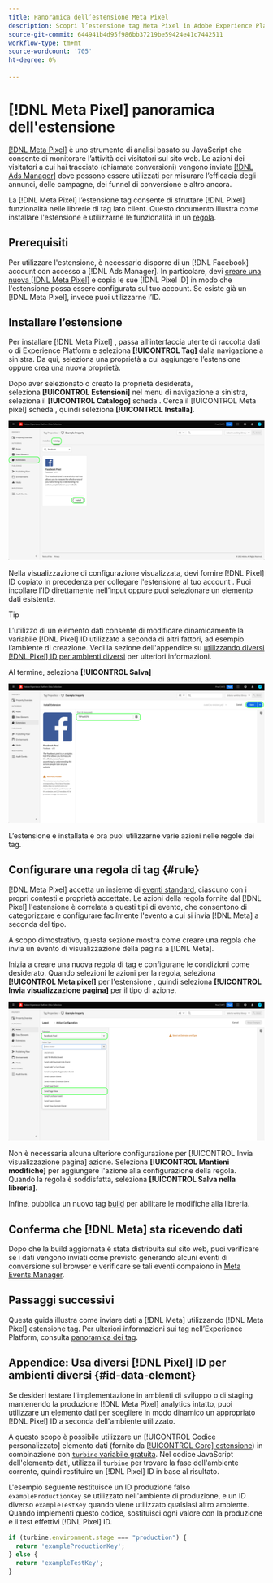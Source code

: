 ```yaml
---
title: Panoramica dell’estensione Meta Pixel
description: Scopri l’estensione tag Meta Pixel in Adobe Experience Platform.
source-git-commit: 644941b4d95f986bb37219be59424e41c7442511
workflow-type: tm+mt
source-wordcount: '705'
ht-degree: 0%

---
```


# [!DNL Meta Pixel] panoramica dell&#39;estensione

[[!DNL Meta Pixel]](https://developers.facebook.com/docs/meta-pixel/) è uno strumento di analisi basato su JavaScript che consente di monitorare l’attività dei visitatori sul sito web. Le azioni dei visitatori a cui hai tracciato (chiamate conversioni) vengono inviate [[!DNL Ads Manager]](https://www.facebook.com/business/tools/ads-manager) dove possono essere utilizzati per misurare l’efficacia degli annunci, delle campagne, dei funnel di conversione e altro ancora.

La [!DNL Meta Pixel] l’estensione tag consente di sfruttare [!DNL Pixel] funzionalità nelle librerie di tag lato client. Questo documento illustra come installare l&#39;estensione e utilizzarne le funzionalità in un [regola](../../../ui/managing-resources/rules.md).

<!-- (To include when Conversions API extension doc is published)
>[!NOTE]
>
>If you are trying to send server-side events to [!DNL Meta] rather than from the client side, use the [[!DNL Meta Conversions API] extension](../../server/meta/overview.md) instead.
-->

## Prerequisiti

Per utilizzare l&#39;estensione, è necessario disporre di un [!DNL Facebook] account con accesso a [!DNL Ads Manager]. In particolare, devi [creare una nuova [!DNL Meta Pixel]](https://www.facebook.com/business/help/952192354843755) e copia le sue [!DNL Pixel ID] in modo che l&#39;estensione possa essere configurata sul tuo account. Se esiste già un [!DNL Meta Pixel], invece puoi utilizzarne l’ID.

## Installare l’estensione

Per installare [!DNL Meta Pixel] , passa all’interfaccia utente di raccolta dati o di Experience Platform e seleziona **[!UICONTROL Tag]** dalla navigazione a sinistra. Da qui, seleziona una proprietà a cui aggiungere l’estensione oppure crea una nuova proprietà.

Dopo aver selezionato o creato la proprietà desiderata, seleziona **[!UICONTROL Estensioni]** nel menu di navigazione a sinistra, seleziona il **[!UICONTROL Catalogo]** scheda . Cerca il [!UICONTROL Meta pixel] scheda , quindi seleziona **[!UICONTROL Installa]**.

![La [!UICONTROL Installa] pulsante selezionato per [!UICONTROL Meta pixel] estensione nell’interfaccia utente di raccolta dati.](../../../images/extensions/client/meta/install.png)

Nella visualizzazione di configurazione visualizzata, devi fornire [!DNL Pixel] ID copiato in precedenza per collegare l&#39;estensione al tuo account . Puoi incollare l’ID direttamente nell’input oppure puoi selezionare un elemento dati esistente.

>[!TIP]
>
>L’utilizzo di un elemento dati consente di modificare dinamicamente la variabile [!DNL Pixel] ID utilizzato a seconda di altri fattori, ad esempio l’ambiente di creazione. Vedi la sezione dell&#39;appendice su [utilizzando diversi [!DNL Pixel] ID per ambienti diversi](#id-data-element) per ulteriori informazioni.

Al termine, seleziona **[!UICONTROL Salva]**

![La [!DNL Pixel] ID fornito come elemento dati nella visualizzazione di configurazione dell&#39;estensione.](../../../images/extensions/client/meta/configure.png)

L’estensione è installata e ora puoi utilizzarne varie azioni nelle regole dei tag.

## Configurare una regola di tag {#rule}

[!DNL Meta Pixel] accetta un insieme di [eventi standard](https://www.facebook.com/business/help/402791146561655), ciascuno con i propri contesti e proprietà accettate. Le azioni della regola fornite dal [!DNL Pixel] l&#39;estensione è correlata a questi tipi di evento, che consentono di categorizzare e configurare facilmente l&#39;evento a cui si invia [!DNL Meta] a seconda del tipo.

A scopo dimostrativo, questa sezione mostra come creare una regola che invia un evento di visualizzazione della pagina a [!DNL Meta].

Inizia a creare una nuova regola di tag e configurane le condizioni come desiderato. Quando selezioni le azioni per la regola, seleziona **[!UICONTROL Meta pixel]** per l&#39;estensione , quindi seleziona **[!UICONTROL Invia visualizzazione pagina]** per il tipo di azione.

![La [!UICONTROL Invia visualizzazione pagina] tipo di azione selezionato per una regola nell&#39;interfaccia utente Raccolta dati.](../../../images/extensions/client/meta/select-action.png)

Non è necessaria alcuna ulteriore configurazione per [!UICONTROL Invia visualizzazione pagina] azione. Seleziona **[!UICONTROL Mantieni modifiche]** per aggiungere l&#39;azione alla configurazione della regola. Quando la regola è soddisfatta, seleziona **[!UICONTROL Salva nella libreria]**.

Infine, pubblica un nuovo tag [build](../../../ui/publishing/builds.md) per abilitare le modifiche alla libreria.

## Conferma che [!DNL Meta] sta ricevendo dati

Dopo che la build aggiornata è stata distribuita sul sito web, puoi verificare se i dati vengono inviati come previsto generando alcuni eventi di conversione sul browser e verificare se tali eventi compaiono in [Meta Events Manager](https://www.facebook.com/business/help/898185560232180).

## Passaggi successivi

Questa guida illustra come inviare dati a [!DNL Meta] utilizzando [!DNL Meta Pixel] estensione tag. Per ulteriori informazioni sui tag nell’Experience Platform, consulta [panoramica dei tag](../../../home.md).

## Appendice: Usa diversi [!DNL Pixel] ID per ambienti diversi {#id-data-element}

Se desideri testare l&#39;implementazione in ambienti di sviluppo o di staging mantenendo la produzione [!DNL Meta Pixel] analytics intatto, puoi utilizzare un elemento dati per scegliere in modo dinamico un appropriato [!DNL Pixel] ID a seconda dell&#39;ambiente utilizzato.

A questo scopo è possibile utilizzare un [!UICONTROL Codice personalizzato] elemento dati (fornito da [[!UICONTROL Core] estensione](../core/overview.md)) in combinazione con [`turbine` variabile gratuita](../../../extension-dev/turbine.md). Nel codice JavaScript dell&#39;elemento dati, utilizza il `turbine` per trovare la fase dell&#39;ambiente corrente, quindi restituire un [!DNL Pixel] ID in base al risultato.

L&#39;esempio seguente restituisce un ID produzione falso `exampleProductionKey` se utilizzato nell&#39;ambiente di produzione, e un ID diverso `exampleTestKey` quando viene utilizzato qualsiasi altro ambiente. Quando implementi questo codice, sostituisci ogni valore con la produzione e il test effettivi [!DNL Pixel] ID.

```js
if (turbine.environment.stage === "production") {
  return 'exampleProductionKey';
} else {
  return 'exampleTestKey';
}
```
